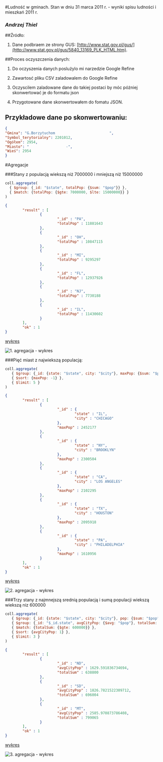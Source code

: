 #Ludność w gminach. Stan w dniu 31 marca 2011 r. - wyniki spisu ludności i mieszkań 2011 r.

### *Andrzej Thiel*

##Źródło:
  
1) Dane podbraem ze strony GUS: [http://www.stat.gov.pl/gus/](http://www.stat.gov.pl/gus/5840_13169_PLK_HTML.htm). 

##Proces oczyszczenia danych:

1) Do oczyszenia danych poslużylo mi narzedzie Google Refine

2) Zawartosć pliku CSV zaladowalem do Google Refine

3) Oczyscilem zaladowane dane do takiej postaci by móc póżniej skonwertować je do formatu json

4) Przygotowane dane skonwertowałem do fomatu JSON.

## Przykładowe dane po skonwertowaniu:

```json
{
"Gmina": "G.Borzytuchom                         ",
"Symbol_terytorialny": 2201012,
"Ogółem": 2954,
"Miasto": "                 -",
"Wieś": 2954
}
```

#Agregacje

###Stany z populacją wiekszą niż 7000000 i mniejszą niż 15000000

```js
coll.aggregate(
  { $group: {_id: "$state", totalPop: {$sum: "$pop"}} },
  { $match: {totalPop: {$gte: 7000000, $lte: 15000000}} }
)
```

```json
{
        "result" : [
                {
                        "_id" : "PA",
                        "totalPop" : 11881643
                },
                {
                        "_id" : "OH",
                        "totalPop" : 10847115
                },
                {
                        "_id" : "MI",
                        "totalPop" : 9295297
                },
                {
                        "_id" : "FL",
                        "totalPop" : 12937926
                },
                {
                        "_id" : "NJ",
                        "totalPop" : 7730188
                },
                {
                        "_id" : "IL",
                        "totalPop" : 11430602
                }
        ],
        "ok" : 1
}
```

[wykres](http://chart.googleapis.com/chart?chxr=0,0,15000000&chxt=x&chbh=a&chs=540x220&cht=bhg&chco=4D89F9,A2C180,3D7930,FF9900,BBCCED,7777CC&chds=-5,15000000,0,15000000,0,15000000,0,15000000,0,15000000,0,15000000&chd=t:11881643|10847115|9295297|12937926|7730188|11430602&chdl=PA|OH|MI|FL|NJ|IL&chtt=Stany+z+populacja+wieksza+niz+7000000+i+mniejsza+niz+15000000)
   
![1. agregacja - wykres](https://raw.github.com/andrzejthiel/data-refine/master/images/wykres1.png)


###Pięć miast z najwiekszą populacją:

```js
coll.aggregate(
   { $group: {_id: {state: "$state", city: "$city"}, maxPop: {$sum: "$pop"}} },
   { $sort: {maxPop: -1} },
   { $limit: 5 }
)
```

```json
{
        "result" : [
                {
                        "_id" : {
                                "state" : "IL",
                                "city" : "CHICAGO"
                        },
                        "maxPop" : 2452177
                },
                {
                        "_id" : {
                                "state" : "NY",
                                "city" : "BROOKLYN"
                        },
                        "maxPop" : 2300504
                },
                {
                        "_id" : {
                                "state" : "CA",
                                "city" : "LOS ANGELES"
                        },
                        "maxPop" : 2102295
                },
                {
                        "_id" : {
                                "state" : "TX",
                                "city" : "HOUSTON"
                        },
                        "maxPop" : 2095918
                },
                {
                        "_id" : {
                                "state" : "PA",
                                "city" : "PHILADELPHIA"
                        },
                        "maxPop" : 1610956
                }
        ],
        "ok" : 1
}
```
[wykres](http://chart.googleapis.com/chart?chxr=0,0,2600000&chxt=y&chbh=a&chs=400x325&cht=bvg&chco=A2C180|3D7930|FF9900|BBCCED|7777CC&chdl=IL%CHICAGO|NY%BROOKLYN|CA%LOS%ANGELES|TX%HOUSTON|PA%PHILADELPHIA&chds=0,2500000&chd=t:2452177,2300504,2102295,2095918,1610956|50,60,100,40,20,40,30&chtt=Pięć+miast+z+największą+populacją)
   
![2. agregacja - wykres](https://raw.github.com/andrzejthiel/data-refine/master/images/wykres2.png)

###Trzy stany z najmnejszą srednią populacją i sumą populacji wiekszą wiekszą niz 600000

```js
coll.aggregate(
   { $group: {_id: {state: "$state", city: "$city"}, pop: {$sum: "$pop"}} },
   { $group: {_id: "$_id.state", avgCityPop: {$avg: "$pop"}, totalSum: {$sum: "$pop"}} },
   { $match: {totalSum: {$gte: 600000}} },
   { $sort: {avgCityPop: 1} },
   { $limit: 3 }
)
```

```json
{
        "result" : [
                {
                        "_id" : "ND",
                        "avgCityPop" : 1629.591836734694,
                        "totalSum" : 638800
                },
                {
                        "_id" : "SD",
                        "avgCityPop" : 1826.7821522309712,
                        "totalSum" : 696004
                },
                {
                        "_id" : "MT",
                        "avgCityPop" : 2585.970873786408,
                        "totalSum" : 799065
                }
        ],
        "ok" : 1
}
```
[wykres](http://chart.apis.google.com/chart?chs=600x200&cht=p&chd=t:1629.591836734694,1826.7821522309712,2585.970873786408&chl=ND%201629.591836734694|SD%201826.7821522309712|MT%202585.970873786408&chtt=Trzy+stany+z+najmnejsza+srednia+populacja+i+sumą+populacji+wiekszą+wieksza+niz+600000)

![3. agregacja - wykres](https://raw.github.com/andrzejthiel/data-refine/master/images/wykres1.png)


